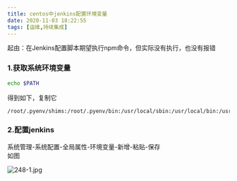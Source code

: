 ```yaml
---
title: centos中jenkins配置环境变量
date: 2020-11-03 18:22:55
tags: [运维,持续集成]
---
```


起由：在Jenkins配置脚本期望执行npm命令，但实际没有执行，也没有报错
<!--more-->

### 1.获取系统环境变量

```sh
echo $PATH
```

得到如下，复制它
```
/root/.pyenv/shims:/root/.pyenv/bin:/usr/local/sbin:/usr/local/bin:/usr/sbin:/usr/bin:/root/bin
```

### 2.配置jenkins

系统管理-系统配置-全局属性-环境变量-新增-粘贴-保存  
如图

![248-1.jpg](/imgs/248/248-1.png)